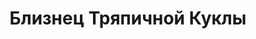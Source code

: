 ---
draft: false
slug: bliznets-triapichnoi-kukly-183fcd3c
title: Близнец Тряпичной Куклы
type: books
params:
  book_title: Близнец Тряпичной Куклы
  tags:
    - adult fiction
    - dark fantasy
    - epic fantasy
    - fantasy
    - fiction
    - high fantasy
    - lgbtq-plus
    - magic
    - queer
    - science fiction
  cover: https://images-na.ssl-images-amazon.com/images/S/compressed.photo.goodreads.com/books/1429512994i/25393096.jpg
  isbn: '9785699364848'
  goodreads_link: https://www.goodreads.com/book/show/25393096
  authors:
    - Lynn Flewelling, Линн Флевеллинг
  publication_year: '2009'
  publishers:
    - Эксмо Домино
  page_count: '544'
  short_book_description: Sometimes the price of destiny is higher than anyone imagined.... Dark Magic, Hidden DestinyFor three centuries a divine prophecy and a line of warrior queens protected Skala.
  russian_translation_status: exists
  series: Tamír Triad
  languages:
    - Русский
  book_description: Sometimes the price of destiny is higher than anyone imagined.... Dark Magic, Hidden DestinyFor three centuries a divine prophecy and a line of warrior queens protected Skala. But the people grew complacent and Erius, a usurper king, claimed his young half sister’s throne. Now plague and drought stalk the land, war with Skala’s ancient rival Plenimar drains the country’s lifeblood, and to be born female into the royal line has become a death sentence as the king fights to ensure the succession of his only heir, a son. For King Erius the greatest threat comes from his own line — and from Illior’s faithful, who spread the Oracle’s words to a doubting populace. As noblewomen young and old perish mysteriously, the king’s nephew — his sister’s only child — grows toward manhood. But unbeknownst to the king or the boy, strange, haunted Tobin is the princess’s daughter, given male form by a dark magic to protect her until she can claim her rightful destiny. Only Tobin’s noble father, two wizards of Illior, and an outlawed forest witch know the truth. Only they can protect young Tobin from a king’s wrath, a mother’s madness, and the terrifying rage of her brother’s demon spirit, determined to avenge his brutal murder....
  russian_audioversion: false
---